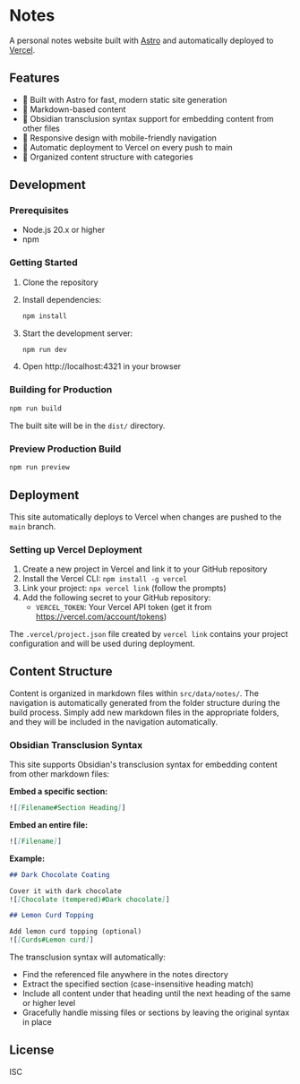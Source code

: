 # Notes

A personal notes website built with [Astro](https://astro.build) and automatically deployed to [Vercel](https://vercel.com).

## Features

- 🚀 Built with Astro for fast, modern static site generation
- 📝 Markdown-based content
- 🔗 Obsidian transclusion syntax support for embedding content from other files
- 🎨 Responsive design with mobile-friendly navigation
- 🔄 Automatic deployment to Vercel on every push to main
- 📁 Organized content structure with categories

## Development

### Prerequisites

- Node.js 20.x or higher
- npm

### Getting Started

1. Clone the repository
2. Install dependencies:
   ```bash
   npm install
   ```

3. Start the development server:
   ```bash
   npm run dev
   ```

4. Open http://localhost:4321 in your browser

### Building for Production

```bash
npm run build
```

The built site will be in the `dist/` directory.

### Preview Production Build

```bash
npm run preview
```

## Deployment

This site automatically deploys to Vercel when changes are pushed to the `main` branch.

### Setting up Vercel Deployment

1. Create a new project in Vercel and link it to your GitHub repository
2. Install the Vercel CLI: `npm install -g vercel`
3. Link your project: `npx vercel link` (follow the prompts)
4. Add the following secret to your GitHub repository:
   - `VERCEL_TOKEN`: Your Vercel API token (get it from https://vercel.com/account/tokens)

The `.vercel/project.json` file created by `vercel link` contains your project configuration and will be used during deployment.

## Content Structure

Content is organized in markdown files within `src/data/notes/`. The navigation is automatically generated from the folder structure during the build process. Simply add new markdown files in the appropriate folders, and they will be included in the navigation automatically.

### Obsidian Transclusion Syntax

This site supports Obsidian's transclusion syntax for embedding content from other markdown files:

**Embed a specific section:**
```markdown
![[Filename#Section Heading]]
```

**Embed an entire file:**
```markdown
![[Filename]]
```

**Example:**
```markdown
## Dark Chocolate Coating

Cover it with dark chocolate
![[Chocolate (tempered)#Dark chocolate]]

## Lemon Curd Topping

Add lemon curd topping (optional)
![[Curds#Lemon curd]]
```

The transclusion syntax will automatically:
- Find the referenced file anywhere in the notes directory
- Extract the specified section (case-insensitive heading match)
- Include all content under that heading until the next heading of the same or higher level
- Gracefully handle missing files or sections by leaving the original syntax in place

## License

ISC
